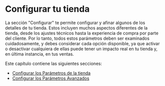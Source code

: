 # Configurar tu tienda

La sección "Configurar" te permite configurar y afinar algunos de los detalles de tu tienda. Estos incluyen muchos aspectos diferentes de la tienda, desde los ajustes técnicos hasta la experiencia de compra por parte del cliente. Por lo tanto, todos estos parámetros deben ser examinados cuidadosamente, y debes considerar cada opción disponible, ya que activar o desactivar cualquiera de ellas puede tener un impacto real en tu tienda y, en última instancia, en tus ventas.

Este capítulo contiene las siguientes secciones:

* [Configurar los Parámetros de la tienda](configurar-los-parametros-de-la-tienda/)
* [Configurar los Parámetros Avanzados](configurar-los-parametros-avanzados/)

